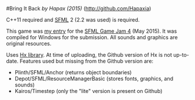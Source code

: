#Bring It Back
*by Hapax (2015)*
(http://github.com/Hapaxia)

C++11 required and [SFML](http://sfml-dev.org) 2 (2.2 was used) is required.

This game was [my entry](http://sfmlgamejam.com/jams/1/games/3) for the [SFML Game Jam 4](http://sfmlgamejam.com/jams) (May 2015).
It was compiled for Windows for the submission.
All sounds and graphics are original resources.

Uses [Hx library](http://github.com/Hapaxia/Hx).
At time of uploading, the Github version of Hx is not up-to-date. Features used but missing from the Github version are:
* Plinth/SFML/Anchor (returns object boundaries)
* Depot/SFML/ResourceManagerBasic (stores fonts, graphics, and sounds)
* Kairos/Timestep (only the "lite" version is present on Github)